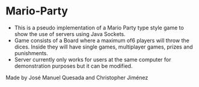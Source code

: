 # Mario-Party

- This is a pseudo implementation of a Mario Party type style game
to show the use of servers using Java Sockets.
- Game consists of a Board where a maximum of6 players will throw
the dices. Inside they will have single games, multiplayer games,
prizes and punishments.
- Server currently only works for users at the same computer for
 demonstration purposes but it can be modified.
 
 
 Made by José Manuel Quesada and Christopher Jiménez

